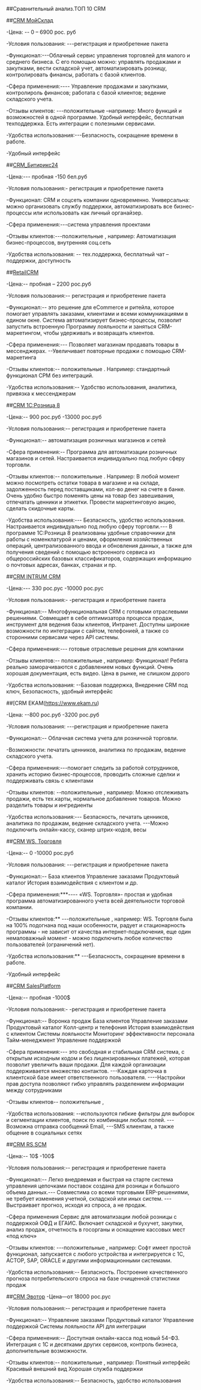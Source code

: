 ##Сравнительный анализ.ТОП 10 CRM

##[CRM  МойСклад](https://crmindex.ru)

-Цена: -- 0 – 6900 рос. руб

-Условия пользования: ---регистрация и приобретение пакета

-Функционал:---Облачный сервис управления торговлей для малого и среднего бизнеса. С его помощью можно: управлять продажами и закупками, вести складской учет, автоматизировать розницу, контролировать финансы, работать с базой клиентов.

-Сфера применения:---- Управление продажами и закупками,
контролироль финансов;
работата с базой клиентов;
ведение складского учета.

-Отзывы клиентов: ---положительные –например: Много функций и возможностей в одной программе. Удобный интерфейс, бесплатная техподдержка. Есть интеграции с полезными сервисами.

-Удобства использования:---Безпасность, сокращение времени в работе.

-Удобный интерфейc

##[CRM_Битирикс24](https://www.bitrix24.by )

-Цена:--- пробная -150 бел.руб

-Условия пользования:- регистрация и приобретение пакета

-Функционал:  CRM и соцсеть компании одновременно. Универсальна: можно организовать службу поддержки, автоматизировать все бизнес-процессы или использовать как личный органайзер. 

-Сфера применения:---система управления проектами

-Отзывы клиентов:---положительные , например: Автоматизация бизнес-процессов, внутренняя соц.сеть

-Удобства использования: -- тех.поддержка, бесплатный чат –поддержки, доступность 

##[RetailCRM](https://www.retailcrm.ru)

-Цена:-- пробная – 2200 рос.руб

-Условия пользования:-- регистрация и приобретение пакета

-Функционал:-- это решение для eCommerce и ритейла, которое помогает управлять заказами, клиентами и всеми коммуникациями в едином окне. Система автоматизирует бизнес-процессы, позволит запустить встроенную Программу лояльности и заняться CRM-маркетингом, чтобы удерживать и возвращать клиентов.

-Сфера применения:---  Позволяет магазинам продавать товары в мессенджерах. --Увеличивает повторные продажи с помощью CRM-маркетинга

-Отзывы клиентов:-- положительные . Например: стандартный функционал СРМ без интеграций.

-Удобства использования:-- Удобство использования, аналитика, привязка к мессенджерам 

##[CRM 1С:Розница 8](https://torg.1c.ru)

-Цена:-- 900 рос.руб  -13000 рос.руб

-Условия пользования:-- регистрация и приобретение пакета

-Функционал:-- автоматизация розничных магазинов и сетей

-Сфера применения:--  Программа для автоматизации розничных магазинов и сетей. Настраивается индивидуально под любую сферу торговли.

-Отзывы клиентов:-- положительные . Например: В любой момент можно посмотреть остатки товара в магазине и на складе, задолженность перед поставщиками, кол-во денег на счете в банке. Очень удобно быстро поменять цены на товар без завешивания, отпечатать ценники и этикетки. Провести маркетинговую акцию, сделать скидочные карты.

-Удобства использования:--- Безпасность, удобство использования. Настраивается индивидуально под любую сферу торговли.--- В программе 1С:Розница 8 реализованы удобные справочники для работы с номенклатурой и ценами, оформления хозяйственных операций, централизованного ввода и обновления данных, а также для получения сведений с помощью встроенного сервиса из общероссийских базовых классификаторов, содержащих информацию о почтовых адресах, банках, странах и пр.

##[CRM INTRUM CRM]( https://crmindex.ru/)

-Цена:--- 330 рос.рус -10000 рос.рус

-Условия пользования:- -регистрация и приобретение пакета

-Функционал:-- Многофункциональная CRM с готовыми отраслевыми решениями. Совмещает в себе оптимизатора процесса продаж, инструмент для ведения базы клиентов, Интранет. Доступны широкие возможности по интеграции с сайтом, телефонией, а также со сторонними сервисами через API системы.

-Сфера применения:---  готовые отраслевые решения для компании

-Отзывы клиентов:-- положительные , например: Функционал! Ребята реально заморачиваются с добавлением новых функций. Очень хорошая документация, есть видео. Цена в рынке, не слишком дорого

-Удобства использования: --Базовая поддержка, Внедрение CRM под ключ, Безопасность, удобный интерфейс 


##[CRM EKAM(https://www.ekam.ru)

-Цена: --800 рос.руб  -3200 рос.руб

-Условия пользования: ---регистрация и приобретение пакета

-Функционал:-- Облачная система учета для розничной торговли.

-Возможности: печатать ценников, аналитика по продажам, ведение складского учета.

-Сфера применения:---помогает следить за работой сотрудников, хранить историю бизнес-процессов, проводить сложные сделки и поддерживать связь с клиентами

-Отзывы клиентов: --положительные , например: Можно отслеживать продажи, есть тех.карты, нормальное добавление товаров. Можно разделить товары и ингредиенты

-Удобства использования:--- Безпасность, печатать ценников, аналитика по продажам, ведение складского учета. ---Можно подключить онлайн-кассу, сканер штрих-кодов, весы




##[CRM  WS. Торговля](http://wfsys.ru/)

-Цена:-- 0 -10000 рос.руб

-Условия пользования: ---регистрация и приобретение пакета

-Функционал:--   База клиентов  Управление заказами  Продуктовый каталог  История взаимодействия с клиентом и др.

-Сфера применения:***---- «WS. Торговля»- простая и удобная программа автоматизированного учета всей деятельности торговой компании.

-Отзывы клиентов:** ---положительные , например: WS. Торговля была на 100% подогнана под наши особенности, радует и стационарность программы - не зависит от качества интернет-подключения, еще один немаловажный момент - можно подключить любое количество пользователей (ограничений нет).

-Удобства использования:** ---Безпасность, сокращение времени в работе.

-Удобный интерфейc

##[CRM SalesPlatform](https://salesplatform.ru/)

-Цена:-- пробная -1000$

-Условия пользования:- -регистрация и приобретение пакета

-Функционал:--   Воронка продаж  База клиентов  Управление заказами  Продуктовый каталог  Колл-центр и телефония  История взаимодействия с клиентом  Системы лояльности  Мониторинг эффективности персонала  Тайм-менеджмент  Управление поддержкой

-Сфера применения:---  это свободная и стабильная CRM система, с открытым исходным кодом и без лицензированных платежей, которая позволит увеличить ваши продажи. Для каждой организации поддерживается множество контактов. ---Каждая карточка в клиентской базе имеет ответственного пользователя. ----Настройки прав доступа позволяют гибко управлять разделением информации между сотрудниками

-Отзывы клиентов-- положительные , 

-Удобства использования: --используются гибкие фильтры для выборок и сегментации клиентов, поиск по комбинации любых полей. ---Возможна отправка сообщений Email, ---SMS клиентам, а также общение в социальных сетях


##[CRM RS.SCM](https://retailscm.ru)

-Цена:-- 10$ -100$

-Условия пользования:-- регистрация и приобретение пакета

-Функционал:-- Легко внедряемая и быстрая на старте система управления цепочками поставок создана для розницы и большого объема данных.--- Совместима со всеми торговыми ERP-решениями, не требует изменения учетной, складской или иных систем. ---Выстраивает прогноз, исходя из спроса, а не продаж.

-Сфера применения  Сервис для автоматизации любой розницы с поддержкой ОФД и ЕГАИС. Включает складской и бухучет, закупки, анализ продаж, отчетность в госорганы и оснащение кассовых мест «под ключ»

-Отзывы клиентов: ---положительные , например: Софт имеет простой функционал, запускается с любого устройства и интегрируется с 1С, АСТОР, SAP, ORACLE и другими информационными системами.

-Удобства использования:-- Безпасность. Построение качественного прогноза потребительского спроса на базе очищенной статистики продаж

##[CRM Эвотор]( https://evotor.ru)
-Цена—от 18000 рос.рус

-Условия пользования:-- регистрация и приобретение пакета

-Функционал:--   Управление заказами  Продуктовый каталог Управление поддержкой  Системы лояльности  API для интеграции

-Сфера применения:-- Доступная онлайн-касса под новый 54-ФЗ. Интеграция с 1С и десятками других сервисов, контроль бизнеса, дополнительные возможности.

-Отзывы клиентов:-- положительные , например: Понятный интерфейс Красивый внешний вид Хорошая служба поддержки

-Удобства использования:-- Безпасность, удобство использования


	


